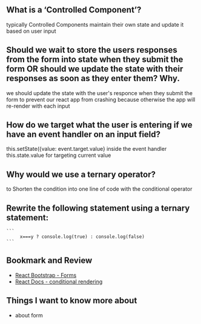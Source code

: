 
## What is a ‘Controlled Component’?
typically Controlled Components maintain their own state and update it based on user input

## Should we wait to store the users responses from the form into state when they submit the form OR should we update the state with their responses as soon as they enter them? Why.
we should update the state with  the user's responce when they submit the form to prevent our react app from crashing because otherwise the app will re-render with each input


## How do we target what the user is entering if we have an event handler on an input field?
 this.setState({value: event.target.value} inside the event handler 
  this.state.value for targeting current value


## Why would we use a ternary operator?
to Shorten the condition into one line of code with the conditional operator
## Rewrite the following statement using a ternary statement:

    ```
         x===y ? console.log(true) : console.log(false)
    ```

## Bookmark and Review
- [React Bootstrap - Forms](https://react-bootstrap.github.io/forms/overview/)
- [React Docs - conditional rendering](https://reactjs.org/docs/conditional-rendering.html)

## Things I want to know more about
- about form
